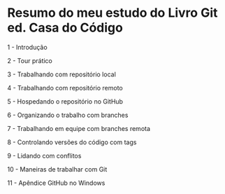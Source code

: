 # Resumo do meu estudo do Livro Git ed. Casa do Código

1 - Introdução

2 - Tour prático

3 - Trabalhando com repositório local

4 - Trabalhando com repositório remoto

5 - Hospedando o repositório no GitHub

6 - Organizando o trabalho com branches

7 - Trabalhando em equipe com branches remota

8 - Controlando versões do código com tags

9 - Lidando com conflitos

10 - Maneiras de trabalhar com Git

11 - Apêndice GitHub no Windows